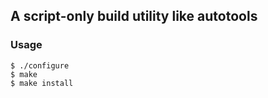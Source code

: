 ## A script-only build utility like autotools

### Usage

```console
$ ./configure
$ make
$ make install
```
